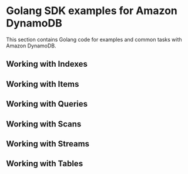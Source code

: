# Golang SDK examples for Amazon DynamoDB
This section contains Golang code for examples and common tasks with Amazon DynamoDB.

## Working with Indexes

## Working with Items

## Working with Queries

## Working with Scans

## Working with Streams

## Working with Tables
